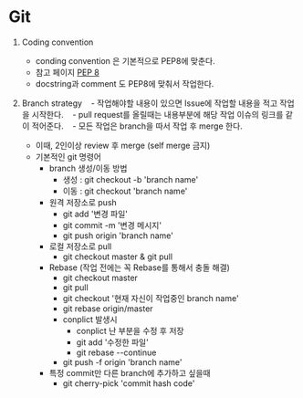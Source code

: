 # Git
 1. Coding convention
    - conding convention 은 기본적으로 PEP8에 맞춘다.
    - 참고 페이지 [PEP 8](https://www.python.org/dev/peps/pep-0008/)
    - docstring과 comment 도 PEP8에 맞춰서 작업한다.
    
 2. Branch strategy
    - 작업해야할 내용이 있으면 Issue에 작업할 내용을 적고 작업을 시작한다.
    - pull request를 올릴때는 내용부분에 해당 작업 이슈의 링크를 같이 적어준다.
    - 모든 작업은 branch을 따서 작업 후 merge 한다.
    - 이때, 2인이상 review 후 merge (self merge 금지)
    - 기본적인 git 명령어
    	- branch 생성/이동 방법
    		- 생성 : git checkout -b 'branch name'
    		- 이동 : git checkout 'branch name'
        - 원격 저장소로 push
       		- git add '변경 파일'
       		- git commit -m '변경 메시지'
        	- git push origin 'branch name'
        - 로컬 저장소로 pull
         	- git checkout master & git pull
        - Rebase (작업 전에는 꼭 Rebase를 통해서 충돌 해결)
        	- git checkout master
        	- git pull
        	- git checkout '현재 자신이 작업중인 branch name'
        	- git rebase origin/master
        	- conplict 발생시
        		- conplict 난 부분을 수정 후 저장
        		- git add '수정한 파일'
        		- git rebase --continue
  			- git push -f origin 'branch name' 
  		- 특정 commit만 다른 branch에 추가하고 싶을때
  			- git cherry-pick 'commit hash code'
